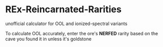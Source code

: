 # REx-Reincarnated-Rarities
unofficial calculator for OOL and ionized-spectral variants

To calculate OOL accurately, enter the ore's **NERFED** rarity based on the cave you found it in
unless it's goldstone
